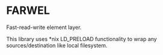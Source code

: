 # FARWEL

Fast-read-write element layer.


This library uses *nix LD_PRELOAD functionality to wrap any sources/destination like local filesystem.


